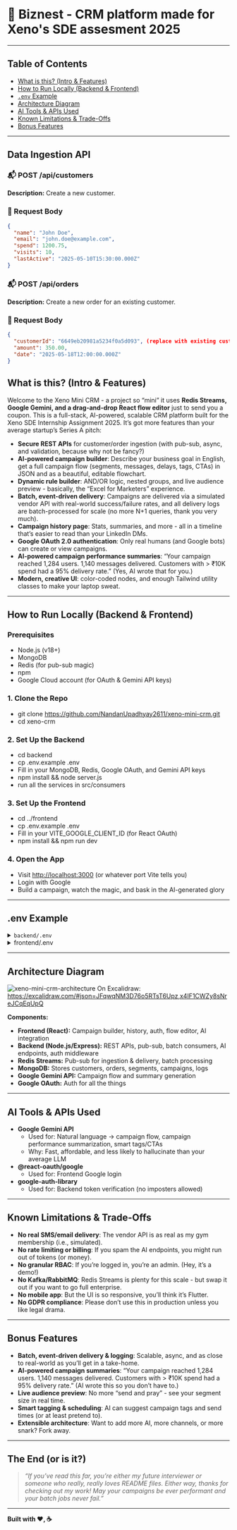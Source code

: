# 🚀 Biznest - CRM platform made for Xeno's SDE assesment 2025

---

## Table of Contents

- [What is this? (Intro & Features)](#what-is-this-intro--features)
- [How to Run Locally (Backend & Frontend)](#how-to-run-locally-backend--frontend)
- [`.env` Example](#env-example)
- [Architecture Diagram](#architecture-diagram)
- [AI Tools & APIs Used](#ai-tools--apis-used)
- [Known Limitations & Trade-Offs](#known-limitations--trade-offs)
- [Bonus Features](#bonus-features)

---

## Data Ingestion API 

### 📬 POST /api/customers

**Description:** Create a new customer.

### 🔸 Request Body

```json
{
  "name": "John Doe",
  "email": "john.doe@example.com",
  "spend": 1200.75,
  "visits": 10,
  "lastActive": "2025-05-10T15:30:00.000Z"
}
```

### 📬 POST /api/orders

**Description:**  Create a new order for an existing customer.

### 🔸 Request Body

```json
{
  "customerId": "6649eb20981a5234f0a5d093", (replace with existing customer ID)
  "amount": 350.00,
  "date": "2025-05-18T12:00:00.000Z"
}

```

## What is this? (Intro & Features)

Welcome to the Xeno Mini CRM - a project so “mini” it uses **Redis Streams, Google Gemini, and a drag-and-drop React flow editor** just to send you a coupon. This is a full-stack, AI-powered, scalable CRM platform built for the Xeno SDE Internship Assignment 2025. It’s got more features than your average startup’s Series A pitch:

- **Secure REST APIs** for customer/order ingestion (with pub-sub, async, and validation, because why not be fancy?)
- **AI-powered campaign builder**: Describe your business goal in English, get a full campaign flow (segments, messages, delays, tags, CTAs) in JSON and as a beautiful, editable flowchart.
- **Dynamic rule builder**: AND/OR logic, nested groups, and live audience preview - basically, the “Excel for Marketers” experience.
- **Batch, event-driven delivery**: Campaigns are delivered via a simulated vendor API with real-world success/failure rates, and all delivery logs are batch-processed for scale (no more N+1 queries, thank you very much).
- **Campaign history page**: Stats, summaries, and more - all in a timeline that’s easier to read than your LinkedIn DMs.
- **Google OAuth 2.0 authentication**: Only real humans (and Google bots) can create or view campaigns.
- **AI-powered campaign performance summaries**: “Your campaign reached 1,284 users. 1,140 messages delivered. Customers with > ₹10K spend had a 95% delivery rate.” (Yes, AI wrote that for you.)
- **Modern, creative UI**: color-coded nodes, and enough Tailwind utility classes to make your laptop sweat.

---

## How to Run Locally (Backend & Frontend)


### Prerequisites

- Node.js (v18+)
- MongoDB
- Redis (for pub-sub magic)
- npm 
- Google Cloud account (for OAuth & Gemini API keys)

### 1. Clone the Repo

- git clone https://github.com/NandanUpadhyay2611/xeno-mini-crm.git
- cd xeno-crm

### 2. Set Up the Backend

- cd backend
- cp .env.example .env
- Fill in your MongoDB, Redis, Google OAuth, and Gemini API keys
- npm install && node server.js
- run all the services in src/consumers

### 3. Set Up the Frontend

- cd ../frontend
- cp .env.example .env
- Fill in your VITE_GOOGLE_CLIENT_ID (for React OAuth)
- npm install && npm run dev


### 4. Open the App

- Visit [http://localhost:3000](http://localhost:5173) (or whatever port Vite tells you)
- Login with Google
- Build a campaign, watch the magic, and bask in the AI-generated glory

---

## .env Example

<details>
<summary><code>backend/.env</code></summary>

<li> MONGODB_URI=your-mongodb-url</li>
<li> REDIS_URL=redis://localhost:6379</li>
<li> GOOGLE_CLIENT_ID=your-google-oauth-client-id.apps.googleusercontent.com </li>
<li>GEMINI_API_KEY=your-gemini-api-key</li>
<li>PORT=3000</li>

</details>

<details>
<summary>frontend/.env</summary>

<li>VITE_GOOGLE_CLIENT_ID=your-google-oauth-client-id.apps.googleusercontent.com</li>
<li>VITE_BASE_URL=https://biznest-4q06.onrender.com</li>
</details>

---

## Architecture Diagram


![xeno-mini-crm-architecture](https://github.com/user-attachments/assets/9e8023c7-a237-4ad9-be56-141e24ee93f0)
On Excalidraw: https://excalidraw.com/#json=JFqwqNM3D76o5RTsT6Upz,x4IF1CWZy8sNreJCqEqUpQ


**Components:**
- **Frontend (React):** Campaign builder, history, auth, flow editor, AI integration
- **Backend (Node.js/Express):** REST APIs, pub-sub, batch consumers, AI endpoints, auth middleware
- **Redis Streams:** Pub-sub for ingestion & delivery, batch processing
- **MongoDB:** Stores customers, orders, segments, campaigns, logs
- **Google Gemini API:** Campaign flow and summary generation
- **Google OAuth:** Auth for all the things

---

## AI Tools & APIs Used

- **Google Gemini API**  
  - Used for: Natural language → campaign flow, campaign performance summarization, smart tags/CTAs
  - Why: Fast, affordable, and less likely to hallucinate than your average LLM
- **@react-oauth/google**  
  - Used for: Frontend Google login
- **google-auth-library**  
  - Used for: Backend token verification (no imposters allowed)

---


## Known Limitations & Trade-Offs

- **No real SMS/email delivery**: The vendor API is as real as my gym membership (i.e., simulated).
- **No rate limiting or billing**: If you spam the AI endpoints, you might run out of tokens (or money).
- **No granular RBAC**: If you’re logged in, you’re an admin. (Hey, it’s a demo!)
- **No Kafka/RabbitMQ**: Redis Streams is plenty for this scale - but swap it out if you want to go full enterprise.
- **No mobile app**: But the UI is so responsive, you’ll think it’s Flutter.
- **No GDPR compliance**: Please don’t use this in production unless you like legal drama.

---

## Bonus Features

- **Batch, event-driven delivery & logging**: Scalable, async, and as close to real-world as you’ll get in a take-home.
- **AI-powered campaign summaries**: “Your campaign reached 1,284 users. 1,140 messages delivered. Customers with > ₹10K spend had a 95% delivery rate.” (AI wrote this so you don’t have to.)
- **Live audience preview**: No more “send and pray” - see your segment size in real time.
- **Smart tagging & scheduling**: AI can suggest campaign tags and send times (or at least pretend to).
- **Extensible architecture**: Want to add more AI, more channels, or more snark? Fork away.

---

## The End (or is it?)

> _“If you’ve read this far, you’re either my future interviewer or someone who really, really loves README files. Either way, thanks for checking out my work! May your campaigns be ever performant and your batch jobs never fail.”_

---

**Built with ❤️, ☕**




